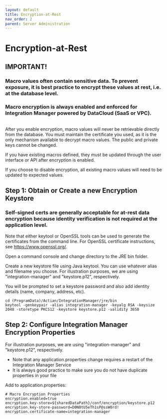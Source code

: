 ```yaml
---
layout: default
title: Encryption-at-Rest
nav_order: 2
parent: Server Administration
---
```

# Encryption-at-Rest

## IMPORTANT!

### Macro values often contain sensitive data. To prevent exposure, it is best practice to encrypt these values at rest, i.e. at the database level.

### Macro encryption is always enabled and enforced for Integration Manager powered by DataCloud (SaaS or VPC).
<br>
After you enable encryption, macro values will never be retrievable directly from the database. You must maintain the certificate you used, as it is the only mechanism available to decrypt macro values. The public and private keys cannot be changed.

If you have existing macros defined, they must be updated through the user interface or API after encryption is enabled.

If you choose to disable encryption, all existing macro values will need to be updated to expected values.

## Step 1: Obtain or Create a new Encryption Keystore

### Self-signed certs are generally acceptable for at-rest data encryption because identity verification is not required at the application level.

Note that either keytool or OpenSSL tools can be used to generate the certificates from the command line. For OpenSSL certificate instructions, see https://www.openssl.org/.

Open a command console and change directory to the JRE bin folder.

Create a new keystore file using Java keytool. You can use whatever alias and filename you choose. For illustration purposes, we are using "integration-manager" and "keystore.p12", respectively.

You will be prompted to set a keystore password and also add identity details (name, company, address, etc).

```
cd (ProgramData)/Actian/IntegrationManager/jre/bin
keytool -genkeypair -alias integration-manager -keyalg RSA -keysize 2048 -storetype PKCS12 -keystore keystore.p12 -validity 3650
```

## Step 2: Configure Integration Manager Encryption Properties

For illustration purposes, we are using "integration-manager" and "keystore.p12", respectively.
* Note that any application.properties change requires a restart of the Integration Manager Service
* It is always good practice to make sure you do not have duplicate properties in your file

Add to application.properties:
```
# Macro Encryption Properties
encryption.enabled=true
encryption.key-store=${sharedDataPath}/conf/encryption/keystore.p12
encryption.key-store-password=D0N0tU5eTh1sP@ssW0rd! 
encryption.certificate-name=integration-manager
```